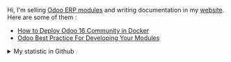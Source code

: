 Hi, I'm selling [Odoo ERP modules](https://apps.odoo.com/apps/browse?repo_maintainer_id=276647) and writing documentation in my [website](https://altelasoftware.com). Here are some of them :
<!-- BLOG-POST-LIST:START -->
- [How to Deploy Odoo 16 Community in Docker](https://altelasoftware.com/how-to-deploy-odoo-16-community-in-docker/)
- [Odoo Best Practice For Developing Your Modules](https://altelasoftware.com/odoo-best-practice-for-developing-modules/)
<!-- BLOG-POST-LIST:END -->


<details>
    <summary>My statistic in Github</summary>
<div>

<br />

[![wakatime](https://wakatime.com/badge/user/38f68e85-6cc9-4ac7-986a-ffee8908ce8b.svg)](https://wakatime.com/@38f68e85-6cc9-4ac7-986a-ffee8908ce8b)

<img height="154" src="https://github-readme-stats.vercel.app/api?username=altela&count_private=true&theme=github_dark&hide_border=true&show_icons=true&include_all_commits=true&hide_rank=false&custom_title=Activity%20On%20GitHub" />
  
<img height="154" src="https://github-readme-stats.vercel.app/api/top-langs/?username=altela&layout=compact&theme=github_dark&&langs_count=10&hide_border=true&custom_title=Repository's%20Composition%20Languages" />
</div>
    
<!--START_SECTION:waka-->

```txt
XML               2 hrs 37 mins   ████████████▒░░░░░░░░░░░░   49.41 %
Python            2 hrs 24 mins   ███████████▒░░░░░░░░░░░░░   45.50 %
Text              8 mins          ▓░░░░░░░░░░░░░░░░░░░░░░░░   02.81 %
JavaScript        3 mins          ▒░░░░░░░░░░░░░░░░░░░░░░░░   01.24 %
HTML              1 min           ░░░░░░░░░░░░░░░░░░░░░░░░░   00.52 %
```

<!--END_SECTION:waka-->

</details>

<!-- Waka documentation : https://medium.com/@JakenH/show-off-your-coding-stats-on-your-github-profile-using-wakatime-ce3ceb1063b5 -->
